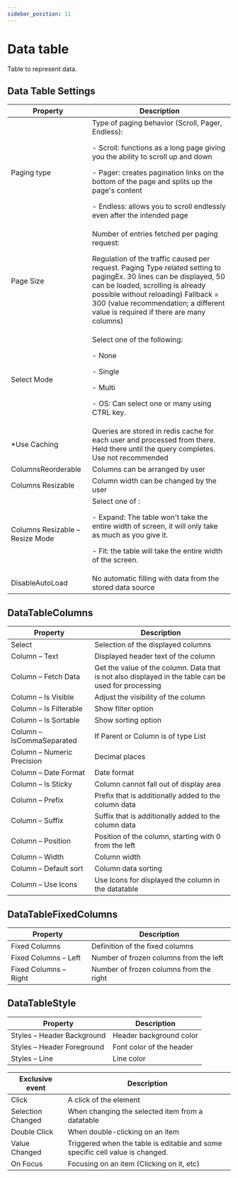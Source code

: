 ```yaml
---
sidebar_position: 11
---
```

# Data table

Table to represent data.

## Data Table Settings

| **Property** | **Description** |
| --- | --- |
| Paging type | Type of paging behavior (Scroll, Pager, Endless): <p>- Scroll: functions as a long page giving you the ability to scroll up and down</p> <p>- Pager: creates pagination links on the bottom of the page and splits up the page's content</p> <p>- Endless: allows you to scroll endlessly even after the intended page </p> |
| Page Size | Number of entries fetched per paging request: <p>Regulation of the traffic caused per request. Paging Type related setting to pagingEx. 30 lines can be displayed, 50 can be loaded, scrolling is already possible without reloading) Fallback = 300 (value recommendation; a different value is required if there are many columns) </p> |
| Select Mode | Select one of the following: <p>- None </p> <p> - Single</p> <p>- Multi </p><p> - OS: Can select one or many using CTRL key.</p>|
|*Use Caching| Queries are stored in redis cache for each user and processed from there. Held there until the query completes. Use not recommended |
| ColumnsReorderable | Columns can be arranged by user |
| Columns Resizable | Column width can be changed by the user |
| Columns Resizable – Resize Mode | Select one of : <p>- Expand: The table won't take the entire width of screen, it will only take as much as you give it. </p> <p> - Fit: the table will take the entire width of the screen. </p>|
| DisableAutoLoad | No automatic filling with data from the stored data source |

## DataTableColumns

| **Property** | **Description** |
| --- | --- |
| Select | Selection of the displayed columns |
| Column – Text | Displayed header text of the column |
| Column – Fetch Data | Get the value of the column. Data that is not also displayed in the table can be used for processing |
| Column – Is Visible | Adjust the visibility of the column |
| Column – Is Filterable | Show filter option |
| Column – Is Sortable | Show sorting option |
| Column – IsCommaSeparated | If Parent or Column is of type List |
| Column – Numeric Precision | Decimal places |
| Column – Date Format | Date format |
| Column – Is Sticky | Column cannot fall out of display area |
| Column – Prefix | Prefix that is additionally added to the column data |
| Column – Suffix | Suffix that is additionally added to the column data |
| Column – Position | Position of the column, starting with 0 from the left |
| Column – Width | Column width |
| Column – Default sort | Column data sorting |
| Column – Use Icons | Use Icons for displayed the column in the datatable |

## DataTableFixedColumns

| **Property** | **Description** |
| --- | --- |
| Fixed Columns | Definition of the fixed columns |
| Fixed Columns – Left | Number of frozen columns from the left |
| Fixed Columns – Right | Number of frozen columns from the right |

## DataTableStyle

| **Property** | **Description** |
| --- | --- |
| Styles – Header Background | Header background color |
| Styles – Header Foreground | Font color of the header |
| Styles – Line | Line color |

| Exclusive event | Description |
| --- | --- |
| Click | A click of the element |
| Selection Changed | When changing the selected item from a datatable |
| Double Click | When double-clicking on an item |
| Value Changed | Triggered when the table is editable and some specific cell value is changed. |
| On Focus | Focusing on an item (Clicking on it, etc) |
